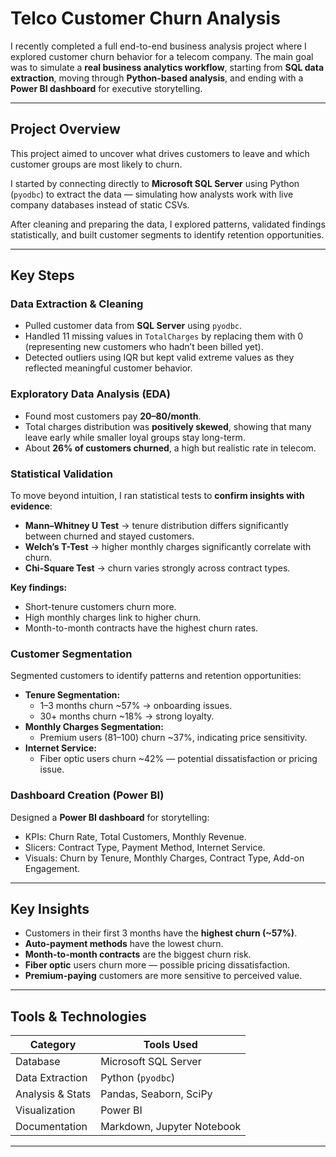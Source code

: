 #  Telco Customer Churn Analysis  

I recently completed a full end-to-end business analysis project where I explored customer churn behavior for a telecom company. The main goal was to simulate a **real business analytics workflow**, starting from **SQL data extraction**, moving through **Python-based analysis**, and ending with a **Power BI dashboard** for executive storytelling.  

---

##  Project Overview  

This project aimed to uncover what drives customers to leave and which customer groups are most likely to churn.  

I started by connecting directly to **Microsoft SQL Server** using Python (`pyodbc`) to extract the data — simulating how analysts work with live company databases instead of static CSVs.  

After cleaning and preparing the data, I explored patterns, validated findings statistically, and built customer segments to identify retention opportunities.  

---

##  Key Steps  

###  Data Extraction & Cleaning  
- Pulled customer data from **SQL Server** using `pyodbc`.  
- Handled 11 missing values in `TotalCharges` by replacing them with 0 (representing new customers who hadn’t been billed yet).  
- Detected outliers using IQR but kept valid extreme values as they reflected meaningful customer behavior.  

###  Exploratory Data Analysis (EDA)  
- Found most customers pay **$20–$80/month**.  
- Total charges distribution was **positively skewed**, showing that many leave early while smaller loyal groups stay long-term.  
- About **26% of customers churned**, a high but realistic rate in telecom.  

###  Statistical Validation  
To move beyond intuition, I ran statistical tests to **confirm insights with evidence**:  
- **Mann–Whitney U Test** → tenure distribution differs significantly between churned and stayed customers.  
- **Welch’s T-Test** → higher monthly charges significantly correlate with churn.  
- **Chi-Square Test** → churn varies strongly across contract types.  

**Key findings:**  
- Short-tenure customers churn more.  
- High monthly charges link to higher churn.  
- Month-to-month contracts have the highest churn rates.  

###  Customer Segmentation  
Segmented customers to identify patterns and retention opportunities:  
- **Tenure Segmentation:**  
  - 1–3 months churn ~57% → onboarding issues.  
  - 30+ months churn ~18% → strong loyalty.  
- **Monthly Charges Segmentation:**  
  - Premium users ($81–$100) churn ~37%, indicating price sensitivity.  
- **Internet Service:**  
  - Fiber optic users churn ~42% — potential dissatisfaction or pricing issue.  

###  Dashboard Creation (Power BI)  
Designed a **Power BI dashboard** for storytelling:  
- KPIs: Churn Rate, Total Customers, Monthly Revenue.  
- Slicers: Contract Type, Payment Method, Internet Service.  
- Visuals: Churn by Tenure, Monthly Charges, Contract Type, Add-on Engagement.  

---

##  Key Insights  
- Customers in their first 3 months have the **highest churn (~57%)**.  
- **Auto-payment methods** have the lowest churn.  
- **Month-to-month contracts** are the biggest churn risk.  
- **Fiber optic** users churn more — possible pricing dissatisfaction.  
- **Premium-paying** customers are more sensitive to perceived value.  

---

##  Tools & Technologies  
| Category | Tools Used |
|-----------|-------------|
| Database | Microsoft SQL Server |
| Data Extraction | Python (`pyodbc`) |
| Analysis & Stats | Pandas, Seaborn, SciPy |
| Visualization | Power BI |
| Documentation | Markdown, Jupyter Notebook |

---



